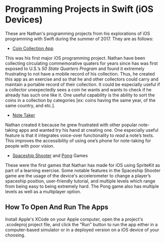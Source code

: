 # Programming Projects in Swift (iOS Devices)
These are Nathan's programming projects from his explorations of iOS programming with Swift during the summer of 2017. They are as follows:

- [Coin Collection App](https://github.com/secnate/SwiftProjects/tree/main/CoinCollection)

This was his first major iOS programming project. Nathan have been collecting circulating commemorative quaters for years since has was first exposed to U.S.’s *50 State Quarters Program* and found it extremely frustrating to not have a mobile record of his collection. Thus, he created this app as an exercise and so that he and other collectors could carry and maintain a portable record of their collection. It could be especially useful if a collector unexpectedly sees a coin he wants and wants to check if he already has such one like it. One useful capability is the ability to sort the coins in a collection by categories [ex: coins having the same year, of the same country, and etc.].

- [Note Taker](https://github.com/secnate/SwiftProjects/tree/main/Note%20Taker)

Nathan created it because he grew frustrated with other popular note-taking apps and wanted try his hand at creating one. One especially useful feature is that it integrates voice-over functionality to *read* a note’s texts. This improves the accessibility of using one’s phone for note-taking for people with poor vision.

- [Spaceship Shooter](https://github.com/secnate/SwiftProjects/tree/main/SpaceshipGame) and [Pong](https://github.com/secnate/SwiftProjects/tree/main/Pong) Games

These were the first games that Nathan has made for iOS using SpriteKit as part of a learning exercise. Some notable features in the Spaceship Shooter game are the usage of the device's accelerometer to change a player’s spaceship position, user-friendly tutorial, and multiple levels which range from being easy to being extremely hard. The Pong game also has multiple levels as well as a multiplayer option.

## How To Open And Run The Apps
Install Apple's XCode on your Apple computer, open the a project's .xcodeproj project file, and click the "Run" button to run the app either in a computer-based simulator or in a deployed version on a iOS device of your choosing.
